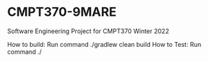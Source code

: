 # CMPT370-9MARE

Software Engineering Project for CMPT370 Winter 2022


How to build: Run command
./gradlew clean build
How to Test: Run command
./
